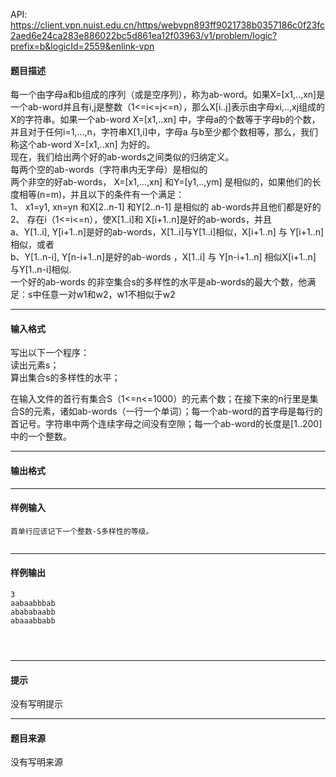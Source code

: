 API: https://client.vpn.nuist.edu.cn/https/webvpn893ff9021738b0357186c0f23fc2aed6e24ca283e886022bc5d861ea12f03963/v1/problem/logic?prefix=b&logicId=2559&enlink-vpn

#### 题目描述

每一个由字母a和b组成的序列（或是空序列），称为ab-word。如果X=\[x1,..,xn\]是一个ab-word并且有i,j是整数（1<=i<=j<=n），那么X\[i..j\]表示由字母xi,..,xj组成的X的字符串。如果一个ab-word X=\[x1,..xn\] 中，字母a的个数等于字母b的个数，并且对于任何i=1,...,n，字符串X\[1,i\]中，字母a 与b至少都个数相等，那么，我们称这个ab-word X=\[x1,..xn\] 为好的。  
现在，我们给出两个好的ab-words之间类似的归纳定义。  
每两个空的ab-words（字符串内无字母）是相似的  
两个非空的好ab-words， X=\[x1,...,xn\] 和Y=\[y1,..,ym\] 是相似的，如果他们的长度相等(n=m)，并且以下的条件有一个满足：  
1、 x1=y1, xn=yn 和X\[2..n-1\] 和Y\[2..n-1\] 是相似的 ab-words并且他们都是好的  
2、 存在i（1<=i<=n），使X\[1..i\]和 X\[i+1..n\]是好的ab-words，并且  
a、Y\[1..i\], Y\[i+1..n\]是好的ab-words，X\[1..i\]与Y\[1..i\]相似，X\[i+1..n\] 与 Y\[i+1..n\]相似，或者  
b、Y\[1..n-i\], Y\[n-i+1..n\]是好的ab-words ，X\[1..i\] 与 Y\[n-i+1..n\] 相似X\[i+1..n\] 与Y\[1..n-i\]相似.  
一个好的ab-words 的非空集合s的多样性的水平是ab-words的最大个数，他满足：s中任意一对w1和w2，w1不相似于w2  

---

#### 输入格式

写出以下一个程序：  
读出元素s；  
算出集合s的多样性的水平；  

在输入文件的首行有集合S（1<=n<=1000）的元素个数；在接下来的n行里是集合S的元素，诸如ab-words（一行一个单词）；每一个ab-word的首字母是每行的首记号。字符串中两个连续字母之间没有空隙；每一个ab-word的长度是\[1..200\]中的一个整数。

---

#### 输出格式

---

#### 样例输入
```
首单行应该记下一个整数-S多样性的等级。 


```

---

#### 样例输出
```
3
aabaabbbab
abababaabb
abaaabbabb




```

---

#### 提示

没有写明提示

---

#### 题目来源

没有写明来源